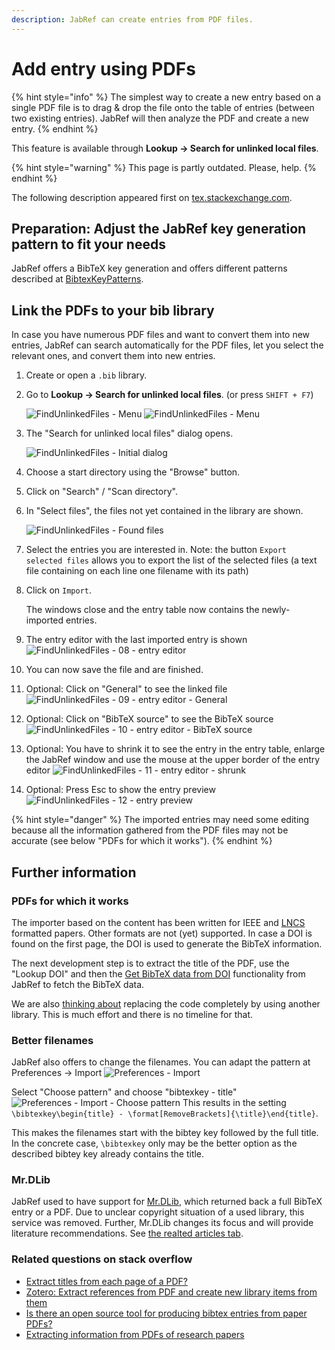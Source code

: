 ```yaml
---
description: JabRef can create entries from PDF files.
---
```


# Add entry using PDFs

{% hint style="info" %}
The simplest way to create a new entry based on a single PDF file is to drag & drop the file onto the table of entries (between two existing entries). JabRef will then analyze the PDF and create a new entry.
{% endhint %}

This feature is available through **Lookup -> Search for unlinked local files**.

{% hint style="warning" %}
This page is partly outdated. Please, help.
{% endhint %}

The following description appeared first on [tex.stackexchange.com](http://tex.stackexchange.com/a/344310/9075).

## Preparation: Adjust the JabRef key generation pattern to fit your needs

JabRef offers a BibTeX key generation and offers different patterns described at [BibtexKeyPatterns](../setup/citationkeypatterns.md).

## Link the PDFs to your bib library

In case you have numerous PDF files and want to convert them into new entries, JabRef can search automatically for the PDF files, let you select the relevant ones, and convert them into new entries.

1. Create or open a `.bib` library.
2.  Go to **Lookup -> Search for unlinked local files**. (or press `SHIFT + F7`)

    ![FindUnlinkedFiles - Menu](<../.gitbook/assets/bildschirmfoto-2021-07-05-um-19.19.09 (1).png>) ![FindUnlinkedFiles - Menu](<../.gitbook/assets/findunlinkedfiles-menu-5.2 (2) (2) (2) (2) (2) (2) (2) (2) (3) (3) (4) (3) (1).png>)
3.  The "Search for unlinked local files" dialog opens.

    <img src="../.gitbook/assets/findunlinkedfiles-window-5.2 (2) (2) (2) (2) (2) (2) (2) (2) (1) (5).png" alt="FindUnlinkedFiles - Initial dialog" data-size="original">
4. Choose a start directory using the "Browse" button.
5. Click on "Search" / "Scan directory".
6.  In "Select files", the files not yet contained in the library are shown.

    <img src="../.gitbook/assets/findunlinkedfiles-foundfiles-5.2 (2) (2) (2) (2) (2) (2) (2) (2) (4) (3) (5).png" alt="FindUnlinkedFiles - Found files" data-size="original">
7. Select the entries you are interested in. Note: the button `Export selected files` allows you to export the list of the selected files (a text file containing on each line one filename with its path)
8.  Click on `Import`.

    The windows close and the entry table now contains the newly-imported entries.
9. The entry editor with the last imported entry is shown ![FindUnlinkedFiles - 08 - entry editor](<../.gitbook/assets/findunlinkedfiles-08-entry-editor (2) (2) (2) (2) (2) (2) (2) (2) (2) (3).png>)
10. You can now save the file and are finished.
11. Optional: Click on "General" to see the linked file ![FindUnlinkedFiles - 09 - entry editor - General](<../.gitbook/assets/findunlinkedfiles-09-entry-editor-general (1) (2) (2) (2) (2) (2) (2) (2) (2) (2) (3) (1).png>)
12. Optional: Click on "BibTeX source" to see the BibTeX source ![FindUnlinkedFiles - 10 - entry editor - BibTeX source](../.gitbook/assets/findunlinkedfiles-10-entry-editor-bibtex-source.png)
13. Optional: You have to shrink it to see the entry in the entry table, enlarge the JabRef window and use the mouse at the upper border of the entry editor ![FindUnlinkedFiles - 11 - entry editor - shrunk](../.gitbook/assets/findunlinkedfiles-11-entry-editor-shrunk.png)
14. Optional: Press Esc to show the entry preview ![FindUnlinkedFiles - 12 - entry preview](../.gitbook/assets/findunlinkedfiles-12-entry-preview.png)

{% hint style="danger" %}
The imported entries may need some editing because all the information gathered from the PDF files may not be accurate (see below "PDFs for which it works").
{% endhint %}

## Further information

### PDFs for which it works

The importer based on the content has been written for IEEE and [LNCS](https://github.com/latextemplates/LNCS) formatted papers. Other formats are not (yet) supported. In case a DOI is found on the first page, the DOI is used to generate the BibTeX information.

The next development step is to extract the title of the PDF, use the "Lookup DOI" and then the [Get BibTeX data from DOI](../finding-sorting-and-cleaning-entries/getbibtexdatafromdoi.md) functionality from JabRef to fetch the BibTeX data.

We are also [thinking about](https://github.com/koppor/jabref/issues/169) replacing the code completely by using another library. This is much effort and there is no timeline for that.

### Better filenames

JabRef also offers to change the filenames. You can adapt the pattern at Preferences -> Import ![Preferences - Import](<../.gitbook/assets/preferences-import (1) (1) (2) (2) (2) (2) (2) (2) (2) (2) (2) (3) (3).png>)

Select "Choose pattern" and choose "bibtexkey - title" ![Preferences - Import - Choose pattern](<../.gitbook/assets/preferences-import-choose-pattern (1) (2) (2) (2) (2) (2) (2) (2) (2) (2) (3) (3) (4).png>) This results in the setting `\bibtexkey\begin{title} - \format[RemoveBrackets]{\title}\end{title}`.

This makes the filenames start with the bibtey key followed by the full title. In the concrete case, `\bibtexkey` only may be the better option as the described bibtey key already contains the title.

### Mr.DLib

JabRef used to have support for [Mr.DLib](http://mr-dlib.org), which returned back a full BibTeX entry or a PDF. Due to unclear copyright situation of a used library, this service was removed. Further, Mr.DLib changes its focus and will provide literature recommendations. See [the realted articles tab](../advanced/entryeditor/#related-articles-tab).

### Related questions on stack overflow

* [Extract titles from each page of a PDF?](http://stackoverflow.com/q/18071127/873282)
* [Zotero: Extract references from PDF and create new library items from them](https://forums.zotero.org/discussion/16277/extract-references-from-pdf-and-create-new-library-items-from-them)
* [Is there an open source tool for producing bibtex entries from paper PDFs?](http://academia.stackexchange.com/questions/15504/is-there-an-open-source-tool-for-producing-bibtex-entries-from-paper-pdfs)
* [Extracting information from PDFs of research papers](http://stackoverflow.com/questions/1813427/extracting-information-from-pdfs-of-research-papers/3523416)
